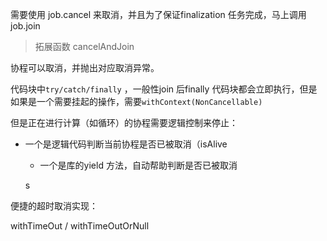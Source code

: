 需要使用 job.cancel 来取消，并且为了保证finalization 任务完成，马上调用 job.join  

> 拓展函数 cancelAndJoin



协程可以取消，并抛出对应取消异常。

代码块中`try/catch/finally` ，一般性join 后finally 代码块都会立即执行，但是如果是一个需要挂起的操作，需要`withContext(NonCancellable)`  

但是正在进行计算（如循环）的协程需要逻辑控制来停止：

- 一个是逻辑代码判断当前协程是否已被取消（isAlive
    - 一个是库的yield 方法，自动帮助判断是否已被取消 

    s



便捷的超时取消实现：

withTimeOut  / withTimeOutOrNull

